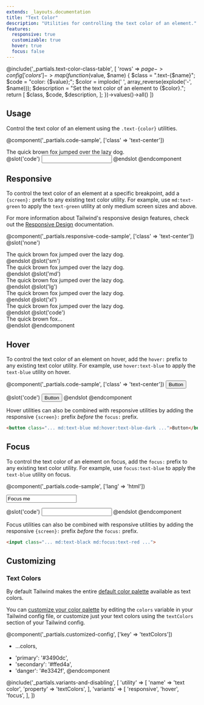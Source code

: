 ```yaml
---
extends: _layouts.documentation
title: "Text Color"
description: "Utilities for controlling the text color of an element."
features:
  responsive: true
  customizable: true
  hover: true
  focus: false
---
```


@include('_partials.text-color-class-table', [
  'rows' => $page->config['colors']->map(function ($value, $name) {
    $class = ".text-{$name}";
    $code = "color: {$value};";
    $color = implode(' ', array_reverse(explode('-', $name)));
    $description = "Set the text color of an element to {$color}.";
    return [
      $class,
      $code,
      $description,
    ];
  })->values()->all()
])

## Usage

Control the text color of an element using the `.text-{color}` utilities.

@component('_partials.code-sample', ['class' => 'text-center'])

<div class="text-purple text-xl truncate">
  The quick brown fox jumped over the lazy dog.
</div>
@slot('code')
<input class="text-purple ...">
@endslot
@endcomponent

## Responsive

To control the text color of an element at a specific breakpoint, add a `{screen}:` prefix to any existing text color utility. For example, use `md:text-green` to apply the `text-green` utility at only medium screen sizes and above.

For more information about Tailwind's responsive design features, check out the [Responsive Design](/docs/responsive-design) documentation.

@component('_partials.responsive-code-sample', ['class' => 'text-center'])
@slot('none')
<div class="text-blue-dark text-xl truncate">
  The quick brown fox jumped over the lazy dog.
</div>
@endslot
@slot('sm')
<div class="text-green-dark text-xl truncate">
  The quick brown fox jumped over the lazy dog.
</div>
@endslot
@slot('md')
<div class="text-indigo-dark text-xl truncate">
  The quick brown fox jumped over the lazy dog.
</div>
@endslot
@slot('lg')
<div class="text-red-dark text-xl truncate">
  The quick brown fox jumped over the lazy dog.
</div>
@endslot
@slot('xl')
<div class="text-black text-xl truncate">
  The quick brown fox jumped over the lazy dog.
</div>
@endslot
@slot('code')
<div class="none:text-blue-dark sm:text-green-dark md:text-indigo-dark lg:text-red-dark xl:text-black ...">
  The quick brown fox...
</div>
@endslot
@endcomponent

## Hover

To control the text color of an element on hover, add the `hover:` prefix to any existing text color utility. For example, use `hover:text-blue` to apply the `text-blue` utility on hover.

@component('_partials.code-sample', ['class' => 'text-center'])
<button class="border-2 border-blue hover:border-red bg-transparent text-blue-dark hover:text-red-dark py-2 px-4 font-semibold rounded">
  Button
</button>

@slot('code')
<button class="text-blue hover:text-red ...">
  Button
</button>
@endslot
@endcomponent

Hover utilities can also be combined with responsive utilities by adding the responsive `{screen}:` prefix *before* the `focus:` prefix.

```html
<button class="... md:text-blue md:hover:text-blue-dark ...">Button</button>
```

## Focus

To control the text color of an element on focus, add the `focus:` prefix to any existing text color utility. For example, use `focus:text-blue` to apply the `text-blue` utility on focus.

@component('_partials.code-sample', ['lang' => 'html'])
<div class="max-w-xs w-full mx-auto">
  <input class="border border-grey-light focus:border-red bg-white text-black appearance-none inline-block w-full focus:text-red border rounded py-3 px-4 focus:outline-none" placeholder="Focus me" value="Focus me">
</div>

@slot('code')
<input class="text-black focus:text-red ...">
@endslot
@endcomponent

Focus utilities can also be combined with responsive utilities by adding the responsive `{screen}:` prefix *before* the `focus:` prefix.

```html
<input class="... md:text-black md:focus:text-red ...">
```

## Customizing

### Text Colors

By default Tailwind makes the entire [default color palette](/docs/colors#default-color-palette) available as text colors.

You can [customize your color palette](/docs/colors#customizing) by editing the `colors` variable in your Tailwind config file, or customize just your text colors using the `textColors` section of your Tailwind config.

@component('_partials.customized-config', ['key' => 'textColors'])
- ...colors,
+ 'primary': '#3490dc',
+ 'secondary': '#ffed4a',
+ 'danger': '#e3342f',
@endcomponent

@include('_partials.variants-and-disabling', [
    'utility' => [
        'name' => 'text color',
        'property' => 'textColors',
    ],
    'variants' => [
        'responsive',
        'hover',
        'focus',
    ],
])
